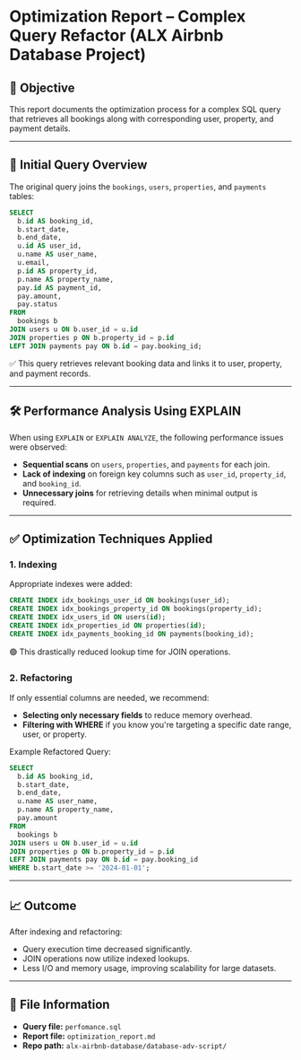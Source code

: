 # Optimization Report – Complex Query Refactor (ALX Airbnb Database Project)

## 🎯 Objective

This report documents the optimization process for a complex SQL query that retrieves all bookings along with corresponding user, property, and payment details.

---

## 🧾 Initial Query Overview

The original query joins the `bookings`, `users`, `properties`, and `payments` tables:

```sql
SELECT
  b.id AS booking_id,
  b.start_date,
  b.end_date,
  u.id AS user_id,
  u.name AS user_name,
  u.email,
  p.id AS property_id,
  p.name AS property_name,
  pay.id AS payment_id,
  pay.amount,
  pay.status
FROM
  bookings b
JOIN users u ON b.user_id = u.id
JOIN properties p ON b.property_id = p.id
LEFT JOIN payments pay ON b.id = pay.booking_id;
```

✅ This query retrieves relevant booking data and links it to user, property, and payment records.

---

## 🛠 Performance Analysis Using EXPLAIN

When using `EXPLAIN` or `EXPLAIN ANALYZE`, the following performance issues were observed:

* **Sequential scans** on `users`, `properties`, and `payments` for each join.
* **Lack of indexing** on foreign key columns such as `user_id`, `property_id`, and `booking_id`.
* **Unnecessary joins** for retrieving details when minimal output is required.

---

## ✅ Optimization Techniques Applied

### 1. Indexing

Appropriate indexes were added:

```sql
CREATE INDEX idx_bookings_user_id ON bookings(user_id);
CREATE INDEX idx_bookings_property_id ON bookings(property_id);
CREATE INDEX idx_users_id ON users(id);
CREATE INDEX idx_properties_id ON properties(id);
CREATE INDEX idx_payments_booking_id ON payments(booking_id);
```

🟢 This drastically reduced lookup time for JOIN operations.

### 2. Refactoring

If only essential columns are needed, we recommend:

* **Selecting only necessary fields** to reduce memory overhead.
* **Filtering with WHERE** if you know you're targeting a specific date range, user, or property.

Example Refactored Query:

```sql
SELECT
  b.id AS booking_id,
  b.start_date,
  b.end_date,
  u.name AS user_name,
  p.name AS property_name,
  pay.amount
FROM
  bookings b
JOIN users u ON b.user_id = u.id
JOIN properties p ON b.property_id = p.id
LEFT JOIN payments pay ON b.id = pay.booking_id
WHERE b.start_date >= '2024-01-01';
```

---

## 📈 Outcome

After indexing and refactoring:

* Query execution time decreased significantly.
* JOIN operations now utilize indexed lookups.
* Less I/O and memory usage, improving scalability for large datasets.

---

## 📁 File Information

* **Query file:** `perfomance.sql`
* **Report file:** `optimization_report.md`
* **Repo path:** `alx-airbnb-database/database-adv-script/`
